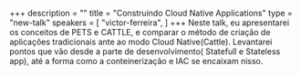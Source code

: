 +++
description = ""
title = "Construindo Cloud Native Applications"
type = "new-talk"
speakers = [
        "victor-ferreira",
]
+++
Neste talk, eu apresentarei os conceitos de PETS e CATTLE, e comparar o método de criação de aplicações tradicionais ante ao modo Cloud Native(Cattle). Levantarei pontos que vão desde a parte de desenvolvimento( Statefull e Stateless app), até a forma como a conteinerização e IAC se encaixam nisso.